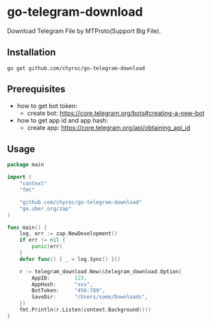 # go-telegram-download
Download Telegram File by MTProto(Support Big File).

## Installation

```shell
go get github.com/chyroc/go-telegram-download
```

## Prerequisites

- how to get bot token:
  - create bot: https://core.telegram.org/bots#creating-a-new-bot
- how to get app id and app hash:
  - create app: https://core.telegram.org/api/obtaining_api_id

## Usage

```go
package main

import (
	"context"
	"fmt"

	"github.com/chyroc/go-telegram-download"
	"go.uber.org/zap"
)

func main() {
	log, err := zap.NewDevelopment()
	if err != nil {
		panic(err)
	}
	defer func() { _ = log.Sync() }()

	r := telegram_download.New(&telegram_download.Option{
		AppID:        123,
		AppHash:      "xxx",
		BotToken:     "456:789",
		SaveDir:      "/Users/some/Downloads",
	})
	fmt.Println(r.Listen(context.Background()))
}

```